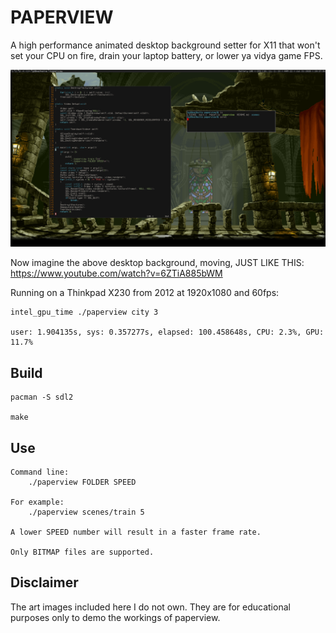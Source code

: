 # PAPERVIEW 

A high performance animated desktop background setter for X11 that won't set your CPU on fire,
drain your laptop battery, or lower ya vidya game FPS.

![](screenshot.png)

Now imagine the above desktop background, moving, JUST LIKE THIS: https://www.youtube.com/watch?v=6ZTiA885bWM

Running on a Thinkpad X230 from 2012 at 1920x1080 and 60fps:

    intel_gpu_time ./paperview city 3

    user: 1.904135s, sys: 0.357277s, elapsed: 100.458648s, CPU: 2.3%, GPU: 11.7%

## Build

    pacman -S sdl2

    make

## Use

    Command line:
        ./paperview FOLDER SPEED

    For example:
        ./paperview scenes/train 5

    A lower SPEED number will result in a faster frame rate.

    Only BITMAP files are supported.

## Disclaimer

The art images included here I do not own.
They are for educational purposes only to demo the workings of paperview.
